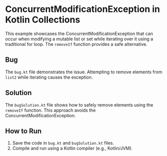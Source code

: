 # ConcurrentModificationException in Kotlin Collections
This example showcases the ConcurrentModificationException that can occur when modifying a mutable list or set while iterating over it using a traditional for loop.  The `removeIf` function provides a safe alternative.

## Bug
The `bug.kt` file demonstrates the issue.  Attempting to remove elements from `list2` while iterating causes the exception.

## Solution
The `bugSolution.kt` file shows how to safely remove elements using the `removeIf` function. This approach avoids the ConcurrentModificationException.

## How to Run
1. Save the code in `bug.kt` and `bugSolution.kt` files.
2. Compile and run using a Kotlin compiler (e.g., Kotlin/JVM).

